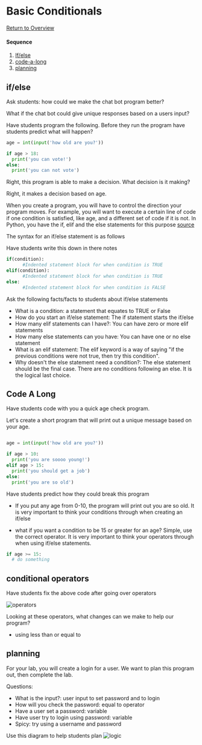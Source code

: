 # Basic Conditionals

[Return to Overview](https://github.com/kyle1james/teacher_docs_coding_bootcamp/blob/master/README.md)

#### Sequence

1. [If/else](#if/else)
2. [code-a-long](#code-a-long)
3. [planning](#planning)


## if/else
Ask students: how could we make the chat bot program better?

What if the chat bot could give unique responses based on a users input?

Have students program the following. Before they run the program have students predict what will happen?

```python
age = int(input('how old are you?'))

if age > 18:
  print('you can vote!')
else:
  print('you can not vote')

```

Right, this program is able to make a decision. What decision is it making?

Right, it makes a decision based on age.


When you create a program, you will have to control the direction your program moves. For example, you will want to execute a certain line of code if one condition is satisfied, like age, and a different set of code if it is not. In Python, you have the if, elif and the else statements for this purpose [source](https://www.datacamp.com/community/tutorials/python-if-elif-else)

The syntax for an if/else statement is as follows

Have students write this down in there notes

```python
if(condition):
      #Indented statement block for when condition is TRUE
elif(condition):
      #Indented statement block for when condition is TRUE
else:
      #Indented statement block for when condition is FALSE
```

Ask the following facts/facts to students about if/else statements

- What is a condition: a statement that equates to TRUE or False
- How do you start an if/else statement: The if statement starts the if/else
- How many elif statements can I have?: You can have zero or more elif statements
- How many else statements can you have: You can have one or no else statement
- What is an elif statement: The elif keyword is a way of saying "if the previous conditions were not true, then try this condition".
- Why doesn't the else statement need a condition?: The else statement should be the final case. There are no conditions following an else. It is the logical last choice.

## Code A Long
Have students code with you a quick age check program.

Let's create a short program that will print out a unique message based on your age.

```Python

age = int(input('how old are you?'))

if age > 10:
  print('you are soooo young!')
elif age > 15:
  print('you should get a job')
else:
  print('you are so old')

```
Have students predict how they could break this program

- If you put any age from 0-10, the program will print out you are so old. It is very important to think your conditions through when creating an if/else

- what if you want a condition to be 15 or greater for an age? Simple, use the correct operator. It is very important to think your operators through when using if/else statements.

```Python
if age >= 15:
  # do something
```


## conditional operators
Have students fix the above code after going over operators

![operators](https://encrypted-tbn0.gstatic.com/images?q=tbn:ANd9GcSdun9nPP7I_h_fuVYgJzqMwdahubYrbD8cmuOGWYNN4UGo1eGIWw)

Looking at these operators, what changes can we make to help our program?

- using less than or equal to

## planning
For your lab, you will create a login for a user. We want to plan this program out, then complete the lab.

Questions:
- What is the input?: user input to set password and to login
- How will you check the password: equal to operator
- Have a user set a password: variable
- Have user try to login using password: variable
- Spicy: try using a username and password

Use this diagram to help students plan
![logic](https://upload.wikimedia.org/wikipedia/commons/thumb/c/c5/If-Then-Else-diagram.svg/220px-If-Then-Else-diagram.svg.png)

